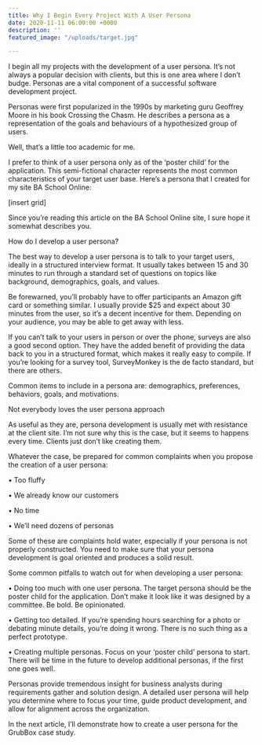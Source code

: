 ```yaml
---
title: Why I Begin Every Project With A User Persona
date: 2020-11-11 06:00:00 +0000
description: ''
featured_image: "/uploads/target.jpg"

---
```

I begin all my projects with the development of a user persona. It’s not always a popular decision with clients, but this is one area where I don’t budge. Personas are a vital component of a successful software development project.

Personas were first popularized in the 1990s by marketing guru Geoffrey Moore in his book Crossing the Chasm. He describes a persona as a representation of the goals and behaviours of a hypothesized group of users. 

Well, that’s a little too academic for me.

I prefer to think of a user persona only as of the ‘poster child’ for the application. This semi-fictional character represents the most common characteristics of your target user base. Here’s a persona that I created for my site BA School Online:

\[insert grid\]  

Since you’re reading this article on the BA School Online site, I sure hope it somewhat describes you.

How do I develop a user persona?

The best way to develop a user persona is to talk to your target users, ideally in a structured interview format. It usually takes between 15 and 30 minutes to run through a standard set of questions on topics like background, demographics, goals, and values. 

Be forewarned, you’ll probably have to offer participants an Amazon gift card or something similar. I usually provide $25 and expect about 30 minutes from the user, so it’s a decent incentive for them. Depending on your audience, you may be able to get away with less.

If you can’t talk to your users in person or over the phone, surveys are also a good second option. They have the added benefit of providing the data back to you in a structured format, which makes it really easy to compile. If you’re looking for a survey tool, SurveyMonkey is the de facto standard, but there are others. 

Common items to include in a persona are: demographics, preferences, behaviors, goals, and motivations. 

Not everybody loves the user persona approach 

As useful as they are, persona development is usually met with resistance at the client site. I’m not sure why this is the case, but it seems to happens every time. Clients just don’t like creating them. 

Whatever the case, be prepared for common complaints when you propose the creation of a user persona: 

•    Too fluffy

•    We already know our customers  

•    No time

•    We’ll need dozens of personas 

Some of these are complaints hold water, especially if your persona is not properly constructed. You need to make sure that your persona development is goal oriented and produces a solid result. 

Some common pitfalls to watch out for when developing a user persona:

•    Doing too much with one user persona. The target persona should be the poster child for the application.  Don’t make it look like it was designed by a committee. Be bold. Be opinionated.

•    Getting too detailed. If you’re spending hours searching for a photo or debating minute details, you’re doing it wrong. There is no such thing as a perfect prototype. 

•    Creating multiple personas. Focus on your ‘poster child’ persona to start. There will be time in the future to develop additional personas, if the first one goes well.

Personas provide tremendous insight for business analysts during requirements gather and solution design. A detailed user persona will help you determine where to focus your time, guide product development, and allow for alignment across the organization. 

In the next article, I’ll demonstrate how to create a user persona for the GrubBox case study.